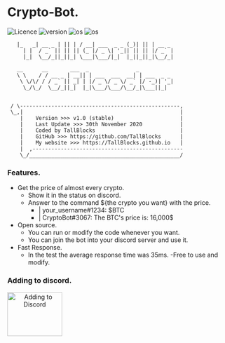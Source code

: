 # Crypto-Bot.
![Licence](https://img.shields.io/github/license/TallBlocks/Crypto-Bot)
![version](https://img.shields.io/static/v1?label=version&message=v1.0-stable&color=brightgreen)
![os](https://img.shields.io/static/v1?label=os%20support&message=linux&color=blue)
![os](https://img.shields.io/static/v1?label=os%20support&message=windows&color=blue)
```
   |_   _| __ _ | || | / __| ___  _ _ (_)| || | __ _ 
     | |  / _` || || || (_ |/ _ \| '_|| || || |/ _` |
     |_|  \__/_||_||_| \___|\___/|_|  |_||_||_|\__/_|
                                                  
   __      __       ___  _               _           
   \ \    / / __ _ | __|| | ___  ___  __| | ___  _ _ 
    \ \/\/ / / _` || _| | |/ _ \/ _ \/ _` |/ -_)| '_|
     \_/\_/  \__/_||_|  |_|\___/\___/\__/_|\___||_|  


 / \---------------------------------------------------, 
 \_,|                                                  |   
    |    Version >>> v1.0 (stable)                     | 
    |    Last Update >>> 30th November 2020            |
    |    Coded by TallBlocks                           |
    |    GitHub >>> https://github.com/TallBlocks      |
    |    My website >>> https://TallBlocks.github.io   |
    |  ,------------------------------------------------
    \_/________________________________________________/ 
```
### Features.

- Get the price of almost every crypto.
   - Show it in the status on discord.
   - Answer to the command ${the crypto you want} with the price. 
      - | your_username#1234: $BTC
      - | CryptoBot#3067: The BTC's price is: 16,000$
- Open source.
   - You can run or modify the code whenever you want.
   - You can join the bot into your discord server and use it.
- Fast Response.
   - In the test the average response time was 35ms.
-Free to use and modify.

### Adding to discord.

<a class="col-md-6 col-lg-4 mb-5" href="https://discord.com/api/oauth2/authorize?client_id=780155528692498453&amp;permissions=67584&amp;redirect_uri=https%3A%2F%2FTallBlocks.github.io%2FCryptoBot%2F&amp;scope=bot" align="center">
<img class="img-fluid" src="https://tallblocks.github.io/CryptoBot/img/discord.jpeg" alt="Adding to Discord" width="125px" height="100px">
</a>
